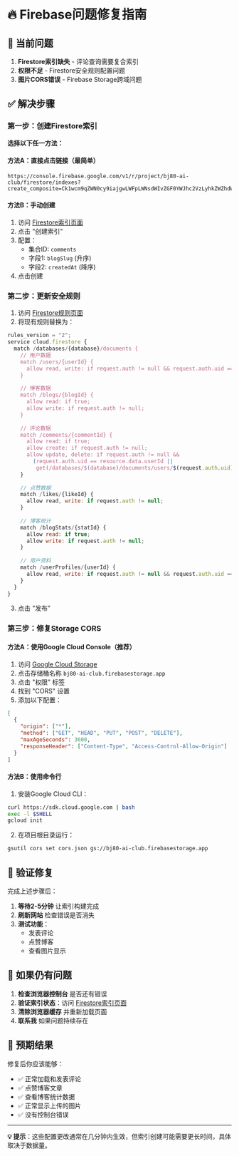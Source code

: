 # 🔥 Firebase问题修复指南

## 🚨 当前问题
1. **Firestore索引缺失** - 评论查询需要复合索引
2. **权限不足** - Firestore安全规则配置问题  
3. **图片CORS错误** - Firebase Storage跨域问题

## ✅ 解决步骤

### 第一步：创建Firestore索引

**选择以下任一方法：**

#### 方法A：直接点击链接（最简单）
```
https://console.firebase.google.com/v1/r/project/bj80-ai-club/firestore/indexes?create_composite=Ck1wcm9qZWN0cy9iajgwLWFpLWNsdWIvZGF0YWJhc2VzLyhkZWZhdWx0KS9jb2xsZWN0aW9uR3JvdXBzL2NvbW1lbnRzL2luZGV4ZXMvXxABGgwKCGJsb2dTbHVnEAEaDQoJY3JlYXRlZEF0EAIaDAoIX19uYW1lX18QAg
```

#### 方法B：手动创建
1. 访问 [Firestore索引页面](https://console.firebase.google.com/project/bj80-ai-club/firestore/indexes)
2. 点击 "创建索引"
3. 配置：
   - 集合ID: `comments`
   - 字段1: `blogSlug` (升序)
   - 字段2: `createdAt` (降序)
4. 点击创建

### 第二步：更新安全规则

1. 访问 [Firestore规则页面](https://console.firebase.google.com/project/bj80-ai-club/firestore/rules)
2. 将现有规则替换为：

```javascript
rules_version = "2";
service cloud.firestore {
  match /databases/{database}/documents {
    // 用户数据
    match /users/{userId} {
      allow read, write: if request.auth != null && request.auth.uid == userId;
    }
    
    // 博客数据
    match /blogs/{blogId} {
      allow read: if true;
      allow write: if request.auth != null;
    }
    
    // 评论数据
    match /comments/{commentId} {
      allow read: if true;
      allow create: if request.auth != null;
      allow update, delete: if request.auth != null && 
        (request.auth.uid == resource.data.userId || 
         get(/databases/$(database)/documents/users/$(request.auth.uid)).data.role == "admin");
    }
    
    // 点赞数据
    match /likes/{likeId} {
      allow read, write: if request.auth != null;
    }
    
    // 博客统计
    match /blogStats/{statId} {
      allow read: if true;
      allow write: if request.auth != null;
    }
    
    // 用户资料
    match /userProfiles/{userId} {
      allow read, write: if request.auth != null && request.auth.uid == userId;
    }
  }
}
```

3. 点击 "发布"

### 第三步：修复Storage CORS

#### 方法A：使用Google Cloud Console（推荐）

1. 访问 [Google Cloud Storage](https://console.cloud.google.com/storage/browser/bj80-ai-club.firebasestorage.app)
2. 点击存储桶名称 `bj80-ai-club.firebasestorage.app`
3. 点击 "权限" 标签
4. 找到 "CORS" 设置
5. 添加以下配置：

```json
[
  {
    "origin": ["*"],
    "method": ["GET", "HEAD", "PUT", "POST", "DELETE"],
    "maxAgeSeconds": 3600,
    "responseHeader": ["Content-Type", "Access-Control-Allow-Origin"]
  }
]
```

#### 方法B：使用命令行

1. 安装Google Cloud CLI：
```bash
curl https://sdk.cloud.google.com | bash
exec -l $SHELL
gcloud init
```

2. 在项目根目录运行：
```bash
gsutil cors set cors.json gs://bj80-ai-club.firebasestorage.app
```

## 🎯 验证修复

完成上述步骤后：

1. **等待2-5分钟** 让索引构建完成
2. **刷新网站** 检查错误是否消失
3. **测试功能**：
   - 发表评论
   - 点赞博客
   - 查看图片显示

## 📱 如果仍有问题

1. **检查浏览器控制台** 是否还有错误
2. **验证索引状态**：访问 [Firestore索引页面](https://console.firebase.google.com/project/bj80-ai-club/firestore/indexes)
3. **清除浏览器缓存** 并重新加载页面
4. **联系我** 如果问题持续存在

## 🚀 预期结果

修复后你应该能够：
- ✅ 正常加载和发表评论
- ✅ 点赞博客文章
- ✅ 查看博客统计数据
- ✅ 正常显示上传的图片
- ✅ 没有控制台错误

---

**💡 提示**：这些配置更改通常在几分钟内生效，但索引创建可能需要更长时间，具体取决于数据量。 
